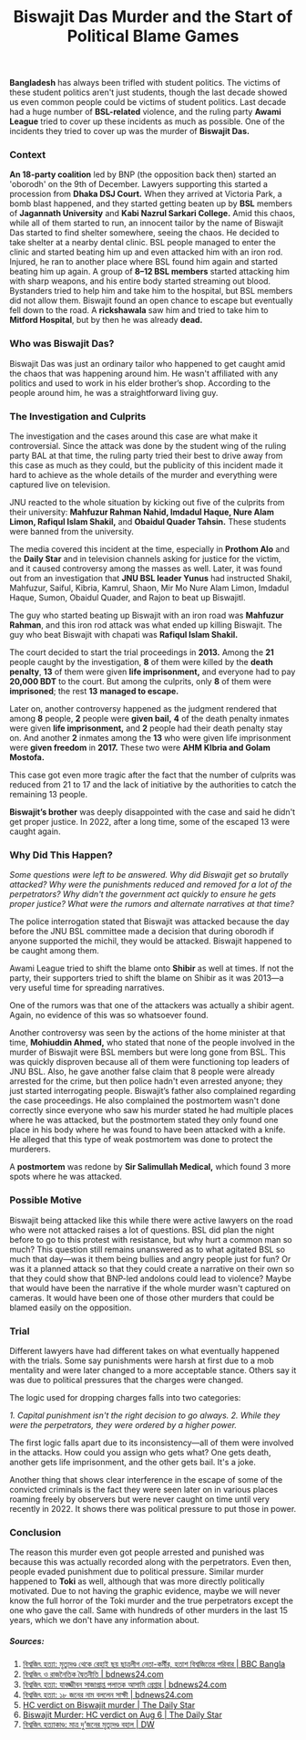 ﻿---
layout: post
title: "Biswajit Das Murder and the Start of Political Blame Games"
authors: [tanim, ayan]
categories: [Crime]
tags: [Violence, Awami League]
image: assets/images/posts/biswajit-das-murder.png
---
**Bangladesh** has always been trifled with student politics. The victims of these student politics aren't just students, though the last decade showed us even common people could be victims of student politics. Last decade had a huge number of **BSL-related** violence, and the ruling party **Awami League** tried to cover up these incidents as much as possible. One of the incidents they tried to cover up was the murder of **Biswajit Das.**

### Context

**An 18-party coalition** led by BNP (the opposition back then) started an 'oborodh' on the 9th of December. Lawyers supporting this started a procession from **Dhaka DSJ Court.** When they arrived at Victoria Park, a bomb blast happened, and they started getting beaten up by **BSL** members of **Jagannath University** and **Kabi Nazrul Sarkari College.** Amid this chaos, while all of them started to run, an innocent tailor by the name of Biswajit Das started to find shelter somewhere, seeing the chaos. He decided to take shelter at a nearby dental clinic. BSL people managed to enter the clinic and started beating him up and even attacked him with an iron rod. Injured, he ran to another place where BSL found him again and started beating him up again. A group of **8–12 BSL members** started attacking him with sharp weapons, and his entire body started streaming out blood. Bystanders tried to help him and take him to the hospital, but BSL members did not allow them. Biswajit found an open chance to escape but eventually fell down to the road. A **rickshawala** saw him and tried to take him to **Mitford Hospital**, but by then he was already **dead.**

### Who was Biswajit Das?

Biswajit Das was just an ordinary tailor who happened to get caught amid the chaos that was happening around him. He wasn't affiliated with any politics and used to work in his elder brother’s shop. According to the people around him, he was a straightforward living guy.

### The Investigation and Culprits

The investigation and the cases around this case are what make it controversial. Since the attack was done by the student wing of the ruling party BAL at that time, the ruling party tried their best to drive away from this case as much as they could, but the publicity of this incident made it hard to achieve as the whole details of the murder and everything were captured live on television.

JNU reacted to the whole situation by kicking out five of the culprits from their university: **Mahfuzur Rahman Nahid, Imdadul Haque, Nure Alam Limon, Rafiqul Islam Shakil,** and **Obaidul Quader Tahsin.** These students were banned from the university.

The media covered this incident at the time, especially in **Prothom Alo** and the **Daily Star** and in television channels asking for justice for the victim, and it caused controversy among the masses as well. Later, it was found out from an investigation that **JNU BSL leader Yunus** had instructed Shakil, Mahfuzur, Saiful, Kibria, Kamrul, Shaon, Mir Mo Nure Alam Limon, Imdadul Haque, Sumon, Obaidul Quader, and Rajon to beat up Biswajitl.

The guy who started beating up Biswajit with an iron road was **Mahfuzur Rahman**, and this iron rod attack was what ended up killing Biswajit. The guy who beat Biswajit with chapati was **Rafiqul Islam Shakil.**

The court decided to start the trial proceedings in **2013.** Among the **21** people caught by the investigation, **8** of them were killed by the **death penalty**, **13** of them were given **life imprisonment,** and everyone had to pay **20,000 BDT** to the court. But among the culprits, only **8** of them were **imprisoned**; the rest **13** **managed to escape.**

Later on, another controversy happened as the judgment rendered that among **8** people, **2** people were **given bail,** **4** of the death penalty inmates were given **life imprisonment,** and **2** people had their death penalty stay on. And another **2** inmates among the **13** who were given life imprisonment were **given freedom** in **2017.** These two were **AHM KIbria and Golam Mostofa.**

This case got even more tragic after the fact that the number of culprits was reduced from 21 to 17 and the lack of initiative by the authorities to catch the remaining 13 people.

**Biswajit’s brother** was deeply disappointed with the case and said he didn't get proper justice. In 2022, after a long time, some of the escaped 13 were caught again.

### Why Did This Happen?

*Some questions were left to be answered.
Why did Biswajit get so brutally attacked?
Why were the punishments reduced and removed for a lot of the perpetrators?
Why didn't the government act quickly to ensure he gets proper justice?
What were the rumors and alternate narratives at that time?*

The police interrogation stated that Biswajit was attacked because the day before the JNU BSL committee made a decision that during oborodh if anyone supported the michil, they would be attacked. Biswajit happened to be caught among them.

Awami League tried to shift the blame onto **Shibir** as well at times. If not the party, their supporters tried to shift the blame on Shibir as it was 2013—a very useful time for spreading narratives.

One of the rumors was that one of the attackers was actually a shibir agent. Again, no evidence of this was so whatsoever found.

Another controversy was seen by the actions of the home minister at that time, **Mohiuddin Ahmed,** who stated that none of the people involved in the murder of Biswajit were BSL members but were long gone from BSL. This was quickly disproven because all of them were functioning top leaders of JNU BSL. Also, he gave another false claim that 8 people were already arrested for the crime, but then police hadn't even arrested anyone; they just started interrogating people. Biswajit’s father also complained regarding the case proceedings. He also complained the postmortem wasn't done correctly since everyone who saw his murder stated he had multiple places where he was attacked, but the postmortem stated they only found one place in his body where he was found to have been attacked with a knife. He alleged that this type of weak postmortem was done to protect the murderers.

A **postmortem** was redone by **Sir Salimullah Medical,** which found 3 more spots where he was attacked.

### Possible Motive

Biswajit being attacked like this while there were active lawyers on the road who were not attacked raises a lot of questions. BSL did plan the night before to go to this protest with resistance, but why hurt a common man so much? This question still remains unanswered as to what agitated BSL so much that day—was it them being bullies and angry people just for fun? Or was it a planned attack so that they could create a narrative on their own so that they could show that BNP-led andolons could lead to violence? Maybe that would have been the narrative if the whole murder wasn't captured on cameras. It would have been one of those other murders that could be blamed easily on the opposition.

### Trial

Different lawyers have had different takes on what eventually happened with the trials. Some say punishments were harsh at first due to a mob mentality and were later changed to a more acceptable stance. Others say it was due to political pressures that the charges were changed.

The logic used for dropping charges falls into two categories:

*1. Capital punishment isn't the right decision to go always.
2. While they were the perpetrators, they were ordered by a higher power.*

The first logic falls apart due to its inconsistency—all of them were involved in the attacks. How could you assign who gets what? One gets death, another gets life imprisonment, and the other gets bail. It's a joke.

Another thing that shows clear interference in the escape of some of the convicted criminals is the fact they were seen later on in various places roaming freely by observers but were never caught on time until very recently in 2022. It shows there was political pressure to put those in power.

### Conclusion

The reason this murder even got people arrested and punished was because this was actually recorded along with the perpetrators. Even then, people evaded punishment due to political pressure. Similar murder happened to **Toki** as well, although that was more directly politically motivated. Due to not having the graphic evidence, maybe we will never know the full horror of the Toki murder and the true perpetrators except the one who gave the call. Same with hundreds of other murders in the last 15 years, which we don't have any information about.


##### Sources:

1. [বিশ্বজিৎ হত্যা: মৃত্যুদণ্ড থেকে রেহাই ছয় ছাত্রলীগ নেতা-কর্মীর, হতাশ বিশ্বজিতের পরিবার \| BBC Bangla](https://www.bbc.com/bengali/news-40843272)
2. [বিশ্বজিৎ ও রাজনৈতিক দ্বৈতনীতি \| bdnews24.com](https://bangla.bdnews24.com/blog/138493)
3. [বিশ্বজিৎ হত্যা: যাবজ্জীবন সাজাপ্রাপ্ত পলাতক আসামি গ্রেপ্তার \| bdnews24.com](https://bangla.bdnews24.com/bangladesh/article2092587.bdnews)
4. [বিশ্বজিৎ হত্যা: ১৮ জনের নাম বললেন সাক্ষী \| bdnews24.com](https://bangla.bdnews24.com/bangladesh/article666444.bdnews)
5. [HC verdict on Biswajit murder \| The Daily Star](https://www.thedailystar.net/editorial/hc-verdict-biswajit-murder-1445563)
6. [Biswajit Murder: HC verdict on Aug 6 \| The Daily Star](https://www.thedailystar.net/backpage/biswajit-murder-hc-verdict-aug-6-1434736)
7. [বিশ্বজিৎ হত্যাকাণ্ড: মাত্র দু’জনের মৃত্যুদণ্ড বহাল \| DW](https://www.dw.com/bn/%E0%A6%AC%E0%A6%BF%E0%A6%B6%E0%A7%8D%E0%A6%AC%E0%A6%9C%E0%A6%BF%E0%A7%8E-%E0%A6%B9%E0%A6%A4%E0%A7%8D%E0%A6%AF%E0%A6%BE%E0%A6%95%E0%A6%BE%E0%A6%A3%E0%A7%8D%E0%A6%A1-%E0%A6%AE%E0%A6%BE%E0%A6%A4%E0%A7%8D%E0%A6%B0-%E0%A6%A6%E0%A7%81%E0%A6%9C%E0%A6%A8%E0%A7%87%E0%A6%B0-%E0%A6%AE%E0%A7%83%E0%A6%A4%E0%A7%8D%E0%A6%AF%E0%A7%81%E0%A6%A6%E0%A6%A3%E0%A7%8D%E0%A6%A1-%E0%A6%AC%E0%A6%B9%E0%A6%BE%E0%A6%B2/a-39984811)

